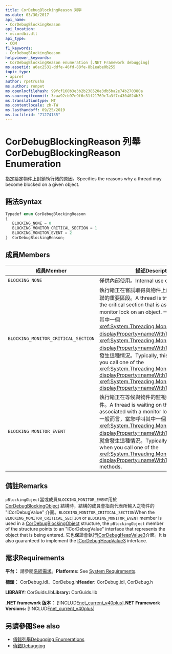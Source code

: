 ```yaml
---
title: CorDebugBlockingReason 列舉
ms.date: 03/30/2017
api_name:
- CorDebugBlockingReason
api_location:
- mscordbi.dll
api_type:
- COM
f1_keywords:
- CorDebugBlockingReason
helpviewer_keywords:
- CorDebugBlockingReason enumeration [.NET Framework debugging]
ms.assetid: a6ac2531-ddfe-46fd-88fe-8b1eabe0b255
topic_type:
- apiref
author: rpetrusha
ms.author: ronpet
ms.openlocfilehash: 99fcf160b3e3b2b238520e3db5ba2e74b270380a
ms.sourcegitcommit: 3caa92cb97e9f6c31f21769c7a3f7c4304024b39
ms.translationtype: MT
ms.contentlocale: zh-TW
ms.lasthandoff: 09/25/2019
ms.locfileid: "71274135"
---
```

# <a name="cordebugblockingreason-enumeration"></a><span data-ttu-id="18a1d-102">CorDebugBlockingReason 列舉</span><span class="sxs-lookup"><span data-stu-id="18a1d-102">CorDebugBlockingReason Enumeration</span></span>
<span data-ttu-id="18a1d-103">指定給定物件上封鎖執行緒的原因。</span><span class="sxs-lookup"><span data-stu-id="18a1d-103">Specifies the reasons why a thread may become blocked on a given object.</span></span>  
  
## <a name="syntax"></a><span data-ttu-id="18a1d-104">語法</span><span class="sxs-lookup"><span data-stu-id="18a1d-104">Syntax</span></span>  
  
```cpp  
Typedef enum CorDebugBlockingReason  
{  
   BLOCKING_NONE = 0  
   BLOCKING_MONITOR_CRITICAL_SECTION = 1  
   BLOCKING_MONITOR_EVENT = 2  
}  CorDebugBlockingReason;  
```  
  
## <a name="members"></a><span data-ttu-id="18a1d-105">成員</span><span class="sxs-lookup"><span data-stu-id="18a1d-105">Members</span></span>  
  
|<span data-ttu-id="18a1d-106">成員</span><span class="sxs-lookup"><span data-stu-id="18a1d-106">Member</span></span>|<span data-ttu-id="18a1d-107">描述</span><span class="sxs-lookup"><span data-stu-id="18a1d-107">Description</span></span>|  
|------------|-----------------|  
|`BLOCKING_NONE`|<span data-ttu-id="18a1d-108">僅供內部使用。</span><span class="sxs-lookup"><span data-stu-id="18a1d-108">Internal use only.</span></span>|  
|`BLOCKING_MONITOR_CRITICAL_SECTION`|<span data-ttu-id="18a1d-109">執行緒正在嘗試取得與物件上的監視器鎖定相關聯的重要區段。</span><span class="sxs-lookup"><span data-stu-id="18a1d-109">A thread is trying to acquire the critical section that is associated with the monitor lock on an object.</span></span> <span data-ttu-id="18a1d-110">一般而言，當您呼叫其中一個<xref:System.Threading.Monitor.Enter%2A?displayProperty=nameWithType>或<xref:System.Threading.Monitor.TryEnter%2A?displayProperty=nameWithType>方法時，就會發生這種情況。</span><span class="sxs-lookup"><span data-stu-id="18a1d-110">Typically, this occurs when you call one of the <xref:System.Threading.Monitor.Enter%2A?displayProperty=nameWithType> or <xref:System.Threading.Monitor.TryEnter%2A?displayProperty=nameWithType> methods.</span></span>|  
|`BLOCKING_MONITOR_EVENT`|<span data-ttu-id="18a1d-111">執行緒正在等候與物件的監視器鎖定相關聯的事件。</span><span class="sxs-lookup"><span data-stu-id="18a1d-111">A thread is waiting on the event that is associated with a monitor lock for an object.</span></span> <span data-ttu-id="18a1d-112">一般而言，當您呼叫其中一個<xref:System.Threading.Monitor?displayProperty=nameWithType> `Wait`方法時，就會發生這種情況。</span><span class="sxs-lookup"><span data-stu-id="18a1d-112">Typically, this occurs when you call one of the <xref:System.Threading.Monitor?displayProperty=nameWithType>`Wait` methods.</span></span>|  
  
## <a name="remarks"></a><span data-ttu-id="18a1d-113">備註</span><span class="sxs-lookup"><span data-stu-id="18a1d-113">Remarks</span></span>  
 <span data-ttu-id="18a1d-114">`pBlockingObject`當或成員`BLOCKING_MONITOR_EVENT`用於 [CorDebugBlockingObject](cordebugblockingobject-structure.md) 結構時，結構的成員會指向代表所輸入之物件的 "ICorDebugValue" 介面。`BLOCKING_MONITOR_CRITICAL_SECTION`</span><span class="sxs-lookup"><span data-stu-id="18a1d-114">When the `BLOCKING_MONITOR_CRITICAL_SECTION` or `BLOCKING_MONITOR_EVENT` member is used in a [CorDebugBlockingObject](cordebugblockingobject-structure.md) structure, the `pBlockingObject` member of the structure points to an "ICorDebugValue" interface that represents the object that is being entered.</span></span> <span data-ttu-id="18a1d-115">它也保證會執行[ICorDebugHeapValue3](icordebugheapvalue3-interface.md)介面。</span><span class="sxs-lookup"><span data-stu-id="18a1d-115">It is also guaranteed to implement the [ICorDebugHeapValue3](icordebugheapvalue3-interface.md) interface.</span></span>  
  
## <a name="requirements"></a><span data-ttu-id="18a1d-116">需求</span><span class="sxs-lookup"><span data-stu-id="18a1d-116">Requirements</span></span>  
 <span data-ttu-id="18a1d-117">**平台：** 請參閱[系統需求](../../get-started/system-requirements.md)。</span><span class="sxs-lookup"><span data-stu-id="18a1d-117">**Platforms:** See [System Requirements](../../get-started/system-requirements.md).</span></span>  
  
 <span data-ttu-id="18a1d-118">**標頭：** CorDebug.idl、CorDebug.h</span><span class="sxs-lookup"><span data-stu-id="18a1d-118">**Header:** CorDebug.idl, CorDebug.h</span></span>  
  
 <span data-ttu-id="18a1d-119">**LIBRARY:** CorGuids.lib</span><span class="sxs-lookup"><span data-stu-id="18a1d-119">**Library:** CorGuids.lib</span></span>  
  
 <span data-ttu-id="18a1d-120">**.NET framework 版本：** [!INCLUDE[net_current_v40plus](../../../../includes/net-current-v40plus-md.md)]</span><span class="sxs-lookup"><span data-stu-id="18a1d-120">**.NET Framework Versions:** [!INCLUDE[net_current_v40plus](../../../../includes/net-current-v40plus-md.md)]</span></span>  
  
## <a name="see-also"></a><span data-ttu-id="18a1d-121">另請參閱</span><span class="sxs-lookup"><span data-stu-id="18a1d-121">See also</span></span>

- [<span data-ttu-id="18a1d-122">偵錯列舉</span><span class="sxs-lookup"><span data-stu-id="18a1d-122">Debugging Enumerations</span></span>](debugging-enumerations.md)
- [<span data-ttu-id="18a1d-123">偵錯</span><span class="sxs-lookup"><span data-stu-id="18a1d-123">Debugging</span></span>](index.md)

